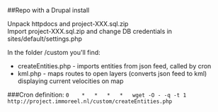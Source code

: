 ##Repo with a Drupal install

Unpack httpdocs and project-XXX.sql.zip  
Import project-XXX.sql.zip and change DB credentials in sites/default/settings.php  

In the folder /custom you'll find:  
* createEntities.php - imports entities from json feed, called by cron  
* kml.php - maps routes to open layers (converts json feed to kml) displaying current velocities on map  

###Cron definition:
```0	*	*	*	*	wget -O - -q -t 1 http://project.immoreel.nl/custom/createEntities.php```

